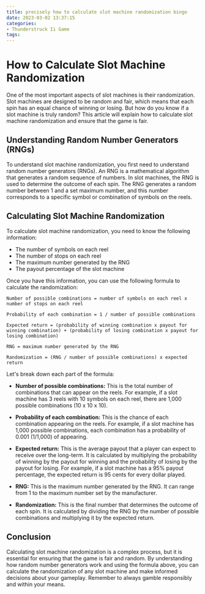 ```yaml
---
title: precisely how to calculate slot machine randomization bingo
date: 2023-03-02 13:37:15
categories:
- Thunderstruck Ii Game
tags:
---
```

# How to Calculate Slot Machine Randomization

One of the most important aspects of slot machines is their randomization. Slot machines are designed to be random and fair, which means that each spin has an equal chance of winning or losing. But how do you know if a slot machine is truly random? This article will explain how to calculate slot machine randomization and ensure that the game is fair.

## Understanding Random Number Generators (RNGs)

To understand slot machine randomization, you first need to understand random number generators (RNGs). An RNG is a mathematical algorithm that generates a random sequence of numbers. In slot machines, the RNG is used to determine the outcome of each spin. The RNG generates a random number between 1 and a set maximum number, and this number corresponds to a specific symbol or combination of symbols on the reels.

## Calculating Slot Machine Randomization

To calculate slot machine randomization, you need to know the following information:

- The number of symbols on each reel
- The number of stops on each reel
- The maximum number generated by the RNG
- The payout percentage of the slot machine

Once you have this information, you can use the following formula to calculate the randomization:

```
Number of possible combinations = number of symbols on each reel x number of stops on each reel

Probability of each combination = 1 / number of possible combinations

Expected return = (probability of winning combination x payout for winning combination) + (probability of losing combination x payout for losing combination)

RNG = maximum number generated by the RNG

Randomization = (RNG / number of possible combinations) x expected return
```

Let's break down each part of the formula:

- **Number of possible combinations:** This is the total number of combinations that can appear on the reels. For example, if a slot machine has 3 reels with 10 symbols on each reel, there are 1,000 possible combinations (10 x 10 x 10).

- **Probability of each combination:** This is the chance of each combination appearing on the reels. For example, if a slot machine has 1,000 possible combinations, each combination has a probability of 0.001 (1/1,000) of appearing.

- **Expected return:** This is the average payout that a player can expect to receive over the long-term. It is calculated by multiplying the probability of winning by the payout for winning and the probability of losing by the payout for losing. For example, if a slot machine has a 95% payout percentage, the expected return is 95 cents for every dollar played.

- **RNG:** This is the maximum number generated by the RNG. It can range from 1 to the maximum number set by the manufacturer.

- **Randomization:** This is the final number that determines the outcome of each spin. It is calculated by dividing the RNG by the number of possible combinations and multiplying it by the expected return.

## Conclusion

Calculating slot machine randomization is a complex process, but it is essential for ensuring that the game is fair and random. By understanding how random number generators work and using the formula above, you can calculate the randomization of any slot machine and make informed decisions about your gameplay. Remember to always gamble responsibly and within your means.